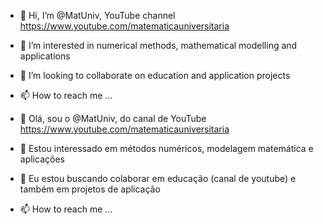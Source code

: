 - 👋 Hi, I’m @MatUniv, YouTube channel https://www.youtube.com/matematicauniversitaria
- 👀 I’m interested in numerical methods, mathematical modelling and applications
- 💞️ I’m looking to collaborate on education and application projects
- 📫 How to reach me ...

- 👋 Olá, sou o @MatUniv, do canal de YouTube https://www.youtube.com/matematicauniversitaria
- 👀 Estou interessado em métodos numéricos, modelagem matemática e aplicações
- 💞️ Eu estou buscando colaborar em educação (canal de youtube) e também em projetos de aplicação 
- 📫 How to reach me ...

<!---
MatUniv/MatUniv is a ✨ special ✨ repository because its `README.md` (this file) appears on your GitHub profile.
You can click the Preview link to take a look at your changes.
--->
